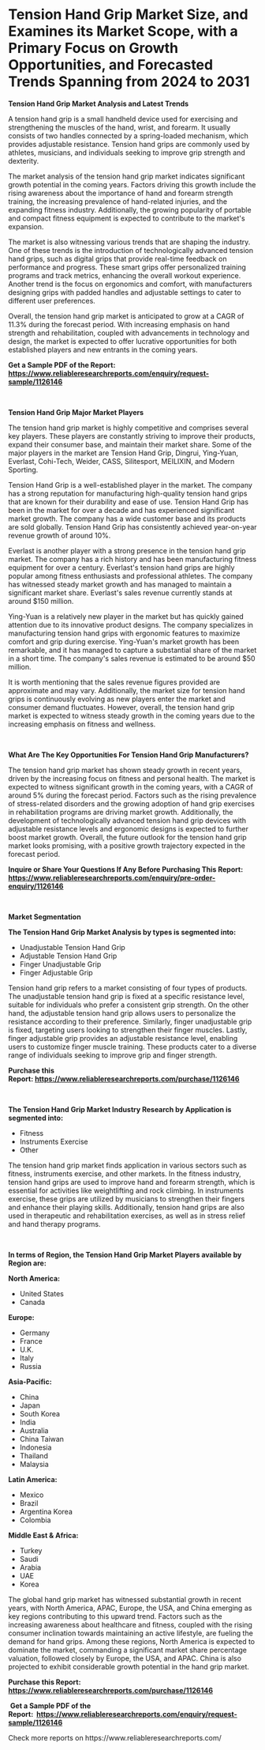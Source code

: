 <p><h1>Tension Hand Grip Market Size, and Examines its Market Scope, with a Primary Focus on Growth Opportunities, and Forecasted Trends Spanning from 2024 to 2031</h1></p><p><strong>Tension Hand Grip Market Analysis and Latest Trends</strong></p>
<p><p>A tension hand grip is a small handheld device used for exercising and strengthening the muscles of the hand, wrist, and forearm. It usually consists of two handles connected by a spring-loaded mechanism, which provides adjustable resistance. Tension hand grips are commonly used by athletes, musicians, and individuals seeking to improve grip strength and dexterity.</p><p>The market analysis of the tension hand grip market indicates significant growth potential in the coming years. Factors driving this growth include the rising awareness about the importance of hand and forearm strength training, the increasing prevalence of hand-related injuries, and the expanding fitness industry. Additionally, the growing popularity of portable and compact fitness equipment is expected to contribute to the market's expansion.</p><p>The market is also witnessing various trends that are shaping the industry. One of these trends is the introduction of technologically advanced tension hand grips, such as digital grips that provide real-time feedback on performance and progress. These smart grips offer personalized training programs and track metrics, enhancing the overall workout experience. Another trend is the focus on ergonomics and comfort, with manufacturers designing grips with padded handles and adjustable settings to cater to different user preferences.</p><p>Overall, the tension hand grip market is anticipated to grow at a CAGR of 11.3% during the forecast period. With increasing emphasis on hand strength and rehabilitation, coupled with advancements in technology and design, the market is expected to offer lucrative opportunities for both established players and new entrants in the coming years.</p></p>
<p><strong>Get a Sample PDF of the Report:&nbsp; <a href="https://www.reliableresearchreports.com/enquiry/request-sample/1126146">https://www.reliableresearchreports.com/enquiry/request-sample/1126146</a></strong></p>
<p>&nbsp;</p>
<p><strong>Tension Hand Grip Major Market Players</strong></p>
<p><p>The tension hand grip market is highly competitive and comprises several key players. These players are constantly striving to improve their products, expand their consumer base, and maintain their market share. Some of the major players in the market are Tension Hand Grip, Dingrui, Ying-Yuan, Everlast, Cohi-Tech, Weider, CASS, Silitesport, MEILIXIN, and Modern Sporting.</p><p>Tension Hand Grip is a well-established player in the market. The company has a strong reputation for manufacturing high-quality tension hand grips that are known for their durability and ease of use. Tension Hand Grip has been in the market for over a decade and has experienced significant market growth. The company has a wide customer base and its products are sold globally. Tension Hand Grip has consistently achieved year-on-year revenue growth of around 10%.</p><p>Everlast is another player with a strong presence in the tension hand grip market. The company has a rich history and has been manufacturing fitness equipment for over a century. Everlast's tension hand grips are highly popular among fitness enthusiasts and professional athletes. The company has witnessed steady market growth and has managed to maintain a significant market share. Everlast's sales revenue currently stands at around $150 million.</p><p>Ying-Yuan is a relatively new player in the market but has quickly gained attention due to its innovative product designs. The company specializes in manufacturing tension hand grips with ergonomic features to maximize comfort and grip during exercise. Ying-Yuan's market growth has been remarkable, and it has managed to capture a substantial share of the market in a short time. The company's sales revenue is estimated to be around $50 million.</p><p>It is worth mentioning that the sales revenue figures provided are approximate and may vary. Additionally, the market size for tension hand grips is continuously evolving as new players enter the market and consumer demand fluctuates. However, overall, the tension hand grip market is expected to witness steady growth in the coming years due to the increasing emphasis on fitness and wellness.</p></p>
<p>&nbsp;</p>
<p><strong>What Are The Key Opportunities For Tension Hand Grip Manufacturers?</strong></p>
<p><p>The tension hand grip market has shown steady growth in recent years, driven by the increasing focus on fitness and personal health. The market is expected to witness significant growth in the coming years, with a CAGR of around 5% during the forecast period. Factors such as the rising prevalence of stress-related disorders and the growing adoption of hand grip exercises in rehabilitation programs are driving market growth. Additionally, the development of technologically advanced tension hand grip devices with adjustable resistance levels and ergonomic designs is expected to further boost market growth. Overall, the future outlook for the tension hand grip market looks promising, with a positive growth trajectory expected in the forecast period.</p></p>
<p><strong>Inquire or Share Your Questions If Any Before Purchasing This Report: <a href="https://www.reliableresearchreports.com/enquiry/pre-order-enquiry/1126146">https://www.reliableresearchreports.com/enquiry/pre-order-enquiry/1126146</a></strong></p>
<p>&nbsp;</p>
<p><strong>Market Segmentation</strong></p>
<p><strong>The Tension Hand Grip Market Analysis by types is segmented into:</strong></p>
<p><ul><li>Unadjustable Tension Hand Grip</li><li>Adjustable Tension Hand Grip</li><li>Finger Unadjustable Grip</li><li>Finger Adjustable Grip</li></ul></p>
<p><p>Tension hand grip refers to a market consisting of four types of products. The unadjustable tension hand grip is fixed at a specific resistance level, suitable for individuals who prefer a consistent grip strength. On the other hand, the adjustable tension hand grip allows users to personalize the resistance according to their preference. Similarly, finger unadjustable grip is fixed, targeting users looking to strengthen their finger muscles. Lastly, finger adjustable grip provides an adjustable resistance level, enabling users to customize finger muscle training. These products cater to a diverse range of individuals seeking to improve grip and finger strength.</p></p>
<p><strong>Purchase this Report:&nbsp;<a href="https://www.reliableresearchreports.com/purchase/1126146">https://www.reliableresearchreports.com/purchase/1126146</a></strong></p>
<p>&nbsp;</p>
<p><strong>The Tension Hand Grip Market Industry Research by Application is segmented into:</strong></p>
<p><ul><li>Fitness</li><li>Instruments Exercise</li><li>Other</li></ul></p>
<p><p>The tension hand grip market finds application in various sectors such as fitness, instruments exercise, and other markets. In the fitness industry, tension hand grips are used to improve hand and forearm strength, which is essential for activities like weightlifting and rock climbing. In instruments exercise, these grips are utilized by musicians to strengthen their fingers and enhance their playing skills. Additionally, tension hand grips are also used in therapeutic and rehabilitation exercises, as well as in stress relief and hand therapy programs.</p></p>
<p>&nbsp;</p>
<p><strong>In terms of Region, the Tension Hand Grip Market Players available by Region are:</strong></p>
<p>
    <p> <strong> North America: </strong>
        <ul>
            <li>United States</li>
            <li>Canada</li>
        </ul>
        </p> 
    <p> <strong> Europe: </strong>
        <ul>
            <li>Germany</li>
            <li>France</li>
            <li>U.K.</li>
            <li>Italy</li>
            <li>Russia</li>
        </ul>
        </p> 
    <p> <strong> Asia-Pacific: </strong>
        <ul>
            <li>China</li>
            <li>Japan</li>
            <li>South Korea</li>
            <li>India</li>
            <li>Australia</li>
            <li>China Taiwan</li>
            <li>Indonesia</li>
            <li>Thailand</li>
            <li>Malaysia</li>
        </ul>
        </p> 
    <p> <strong> Latin America: </strong>
        <ul>
            <li>Mexico</li>
            <li>Brazil</li>
            <li>Argentina Korea</li>
            <li>Colombia</li>
        </ul>
        </p> 
    <p> <strong> Middle East & Africa: </strong>
        <ul>
            <li>Turkey</li>
            <li>Saudi</li>
            <li>Arabia</li>
            <li>UAE</li>
            <li>Korea</li>
        </ul>
    </p>
    </p>
<p><p>The global hand grip market has witnessed substantial growth in recent years, with North America, APAC, Europe, the USA, and China emerging as key regions contributing to this upward trend. Factors such as the increasing awareness about healthcare and fitness, coupled with the rising consumer inclination towards maintaining an active lifestyle, are fueling the demand for hand grips. Among these regions, North America is expected to dominate the market, commanding a significant market share percentage valuation, followed closely by Europe, the USA, and APAC. China is also projected to exhibit considerable growth potential in the hand grip market.</p></p>
<p><strong>Purchase this Report: <a href="https://www.reliableresearchreports.com/purchase/1126146">https://www.reliableresearchreports.com/purchase/1126146</a></strong></p>
<p>&nbsp;<strong>Get a Sample PDF of the Report:&nbsp;&nbsp;<a href="https://www.reliableresearchreports.com/enquiry/request-sample/1126146">https://www.reliableresearchreports.com/enquiry/request-sample/1126146</a></strong></p>
<p><strong></strong></p>
<p>Check more reports on https://www.reliableresearchreports.com/</p>